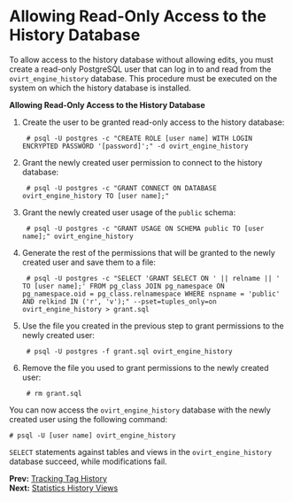 # Allowing Read-Only Access to the History Database

To allow access to the history database without allowing edits, you must create a read-only PostgreSQL user that can log in to and read from the `ovirt_engine_history` database. This procedure must be executed on the system on which the history database is installed.

**Allowing Read-Only Access to the History Database**

1. Create the user to be granted read-only access to the history database:

        # psql -U postgres -c "CREATE ROLE [user name] WITH LOGIN ENCRYPTED PASSWORD '[password]';" -d ovirt_engine_history

2. Grant the newly created user permission to connect to the history database:

        # psql -U postgres -c "GRANT CONNECT ON DATABASE ovirt_engine_history TO [user name];"

3. Grant the newly created user usage of the `public` schema:

        # psql -U postgres -c "GRANT USAGE ON SCHEMA public TO [user name];" ovirt_engine_history

4. Generate the rest of the permissions that will be granted to the newly created user and save them to a file:

        # psql -U postgres -c "SELECT 'GRANT SELECT ON ' || relname || ' TO [user name];' FROM pg_class JOIN pg_namespace ON pg_namespace.oid = pg_class.relnamespace WHERE nspname = 'public' AND relkind IN ('r', 'v');" --pset=tuples_only=on  ovirt_engine_history > grant.sql

5. Use the file you created in the previous step to grant permissions to the newly created user:

        # psql -U postgres -f grant.sql ovirt_engine_history

6. Remove the file you used to grant permissions to the newly created user:

        # rm grant.sql

You can now access the `ovirt_engine_history` database with the newly created user using the following command:

    # psql -U [user name] ovirt_engine_history

`SELECT` statements against tables and views in the `ovirt_engine_history` database succeed, while modifications fail.

**Prev:** [Tracking Tag History](../Tracking_tag_history) <br>
**Next:** [Statistics History Views](../Statistics_history_views)
